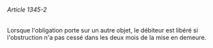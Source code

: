 ###### Article 1345-2

Lorsque l'obligation porte sur un autre objet, le débiteur est libéré si l'obstruction n'a pas cessé dans les deux mois de la mise en demeure.

